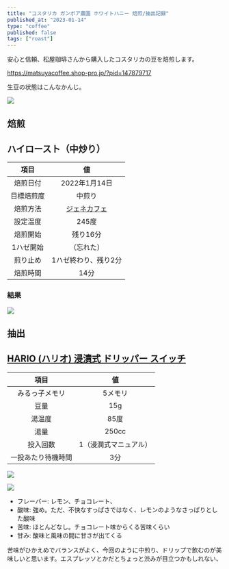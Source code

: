 ```yaml
---
title: "コスタリカ ガンボア農園 ホワイトハニー 焙煎/抽出記録"
published_at: "2023-01-14"
type: "coffee"
published: false
tags: ["roast"]
---
```



安心と信頼、松屋珈琲さんから購入したコスタリカの豆を焙煎します。

https://matsuyacoffee.shop-pro.jp/?pid=147879717

生豆の状態はこんなかんじ。

![](/images/coffee-costa-rica/IMG_0951.jpg)

## 焙煎


## ハイロースト（中炒り）


| 項目 | 値 |
|:---:|:---:|
| 焙煎日付 | 2022年1月14日 |
| 目標焙煎度 | 中煎り |
| 焙煎方法 | [ジェネカフェ](https://amzn.to/3tKwnHh) |
| 設定温度 | 245度 |
| 焙煎開始 | 残り16分 |
| 1ハゼ開始 | （忘れた） |
| 煎り止め | 1ハゼ終わり、残り2分 |
| 焙煎時間 | 14分 |

### 結果

![](/images/coffee-costa-rica/IMG_0952.jpg)

## 抽出

## [HARIO (ハリオ) 浸漬式 ドリッパー スイッチ](https://amzn.to/3tMBVkD)

| 項目 | 値 | 
|:---:|:---:|
| みるっ子メモリ | 5メモリ |
| 豆量 | 15g |
| 湯温度 | 85度 |
| 湯量 | 250cc |
| 投入回数 | 1（浸潤式マニュアル） |
| 一投あたり待機時間 | 3分 |

![](/images/coffee-costa-rica/IMG_0954.jpg)

![](/images/coffee-costa-rica/IMG_0955.jpg)

- フレーバー: レモン、チョコレート、
- 酸味: 強め。ただ、不快なすっぱさではなく、レモンのようなさっぱりとした酸味
- 苦味: ほとんどなし。チョコレート味からくる苦味くらい
- 甘み: 酸味と風味の間に甘さが出てくる

苦味がひかえめでバランスがよく、今回のように中煎り、ドリップで飲むのが美味しいと思います。エスプレッソとかだとちょっと渋みが目立つかもしれない、


